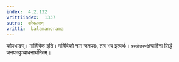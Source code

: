 ```yaml
---
index:  4.2.132
vrittiindex:  1337
sutra:  कोपधादण्
vritti:  balamanorama 
---
```


कोपधादण्। माहिषिक इति। महिषिको नाम जनपदः, तत्र भव इत्यर्थः। `प्रस्थोत्तरपदे`त्यादिना सिद्धे जनपदवुञ्बाधनार्थमिदम्।

